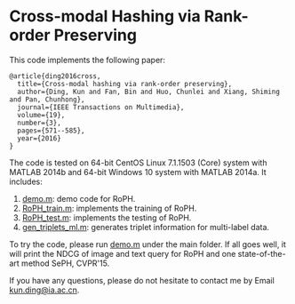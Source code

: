# Cross-modal Hashing via Rank-order Preserving

This code implements the following paper: 

```
@article{ding2016cross,
  title={Cross-modal hashing via rank-order preserving},
  author={Ding, Kun and Fan, Bin and Huo, Chunlei and Xiang, Shiming and Pan, Chunhong},
  journal={IEEE Transactions on Multimedia},
  volume={19},
  number={3},
  pages={571--585},
  year={2016}
}
```



The code is tested on 64-bit CentOS Linux 7.1.1503 (Core) system with MATLAB 2014b and 64-bit Windows 10 system with MATLAB 2014a. It includes:

1. [demo.m](demo.m): demo code for RoPH.
2. [RoPH_train.m](codes/RoPH/RoPH_train.m): implements the training of RoPH.
3. [RoPH_test.m](code/RoPH/RoPH_test.m): implements the testing of RoPH.
4. [gen_triplets_ml.m](code/RoPH/gen_triplets_ml.m): generates triplet information for multi-label data.

To try the code, please run [demo.m](demo.m) under the main folder. If all goes well, it will print the NDCG of image and text query for RoPH and one state-of-the-art method SePH, CVPR'15. 



If you have any questions, please do not hesitate to contact me by Email kun.ding@ia.ac.cn.

